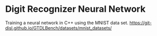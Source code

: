 # Digit Recognizer Neural Network

Training a neural network in C++ using the MNIST data set.
https://git-disl.github.io/GTDLBench/datasets/mnist_datasets/
